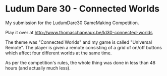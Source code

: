 # Ludum Dare 30 - Connected Worlds

My submission for the LudumDare30 GameMaking Competition.

Play it over at http://www.thomaschapeaux.be/ld30-connected-worlds

The theme was "Connected Worlds" and my game is called "Universal Remote". The player is given a remote consisting of a grid of on/off buttons which affect four different worlds at the same time.

As per the competition's rules, the whole thing was done in less than 48 hours (and actually much less).
